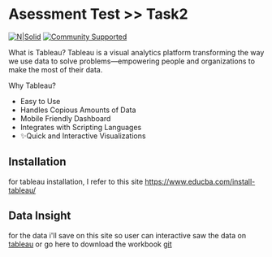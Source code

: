 # Asessment Test >> Task2 

[![N|Solid](https://public.tableau.com/s/sites/default/files/Tableau-Public-logo.png)]([tableauhelp])
[![Community Supported](https://img.shields.io/badge/Support%20Level-Community%20Supported-457387.svg)](https://www.tableau.com/support-levels-it-and-developer-tools)

What is Tableau?
Tableau is a visual analytics platform transforming the way we use data to solve problems—empowering people and organizations to make the most of their data.

Why Tableau?
- Easy to Use
- Handles Copious Amounts of Data
- Mobile Friendly Dashboard
- Integrates with Scripting Languages
- ✨Quick and Interactive Visualizations

## Installation
for tableau installation, I refer to this site https://www.educba.com/install-tableau/

## Data Insight
for the data i'll save on this site so user can interactive saw the data on [tableau] or go here to download the workbook [git]



   [tableau]: <https://public.tableau.com/profile/itsfitriayu#!/vizhome/LuxuryLoan/Dashboard1?publish=yes>
   [tableauhelp]: <https://public.tableau.com/>
   [git]: <https://github.com/itsfitriayu/luxury_loan>
   
